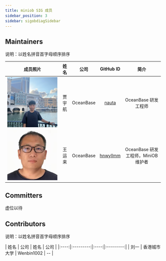 ```yaml
---
title: miniob SIG 成员
sidebar_position: 3
sidebar: sigobdiagSidebar
---
```


## Maintainers
说明：以姓名拼音首字母顺序排序

<div class="team-members-table">

| 成员照片 | 姓名 | 公司 | GitHub ID |简介|
|:----:|:----:|:---------:|:----:|:----:|
|![贾宇航](/img/sig/miniob/member/jiayuhang.jpeg "贾宇航") | <span class="name-column">贾宇航</span> | <span class="company-column">OceanBase</span> | <span class="github-id-column"><a href="https://github.com/nauta" target="_blank">nauta</a></span> |OceanBase 研发工程师|
|![王运来](/img/sig/miniob/member/wangyunlai.png "王运来") | <span class="name-column">王运来</span> | <span class="company-column">OceanBase</span> | <span class="github-id-column"><a href="https://github.com/hnwyllmm" target="_blank">hnwyllmm</a></span> |OceanBase 研发工程师，MiniOB 维护者|

</div>

## Committers

虚位以待


## Contributors

说明：以姓名拼音首字母顺序排序
<div class="team-members-table">
| 姓名 | 公司 | 姓名 | 公司 |  
|:----:|:---------:|:----:|:---------:|
| <span class="name-column">刘一</span> | <span class="company-column">香港城市大学</span> | <span class="name-column">Wenbin1002</span> | <span class="company-column">--</span> |

</div>